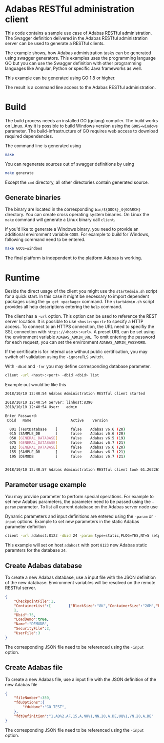 Adabas RESTful administration client
====================================

This code contains a sample use case of Adabas RESTful administration.
The Swagger definition delivered in the Adabas RESTful administration server can be used to
generate a RESTful clients.

The example shows, how Adabas administration tasks can be generated using swagger generators.
This examples uses the programming language GO but you can use  the Swagger definition with other programming languages like Angular, Python or specific Java frameworks as well.

This example can be generated using GO 1.8 or higher.

The result is a command line access to the Adabas RESTful administration.

# Build

The build process needs an installed GO (golang) compiler. The build works on Linux. Any it is possible to build Windows version using the `GOOS=windows` parameter. The build-infrastructure of GO requires web access to download required dependencies.

The command line is generated using

```bash
make
```

You can regenerate sources out of swagger definitions by using

```bash
make generate
```

Except the `cmd` directory, all other directories
contain generated source.

## Generate binaries

The binary are located in the corresponding `bin/${GOOS}_${GOARCH}` directory. You can create cross operating system binaries. On Linux the `make` command will generate a Linux binary call `client`.

If you'd like to generate a Windows binary, you need to provide an additional environment variable `GOOS`. For example to build for Windows, following command need to be entered.

```bash
make GOOS=windows
```

The final platform is independent to the platform Adabas is working.

# Runtime

Beside the direct usage of the client you might use the `startAdmin.sh` script for a quick start.  In this case it might be necessary to import dependent packages using the `go get <package>` command. The `startAdmin.sh` script provides all help descriptions entering the  `help` command.

The client has a `-url` option.
This option can be used to reference the REST server location. It is possible to use `<host>:<port>` to specify a HTTP access. To connect to an HTTPS connection, the URL need to specifiy the SSL connection with `https://<host>:<url>`. A preset URL can be set using the environment variable `ADABAS_ADMIN_URL`. To omit entering the password for each request, you can set the environment `ADABAS_ADMIN_PASSWORD`.

If the certificate is for internal use without public certification, you may switch off validation using the `-ignoreTLS` switch.

With `-dbid` and `-fnr` you may define corresponding database parameter.

```sh
client -url <host>:<port> -dbid <dbid> list
```

Example out would be like this

```sh
2018/10/10 12:40:54 Adabas Administration RESTful client started

2018/10/10 12:40:54 Server: linhost:8390
2018/10/10 12:40:54 User:   admin

Enter Password: 
 Dbid   Name                  Active    Version

  001 [TestDatabase    ]      false    Adabas v6.6 (20)
  015 [SAMPLE_DB       ]      false    Adabas v6.6 (20)
  050 [GENERAL_DATABASE]      false    Adabas v6.5 (19)
  075 [GENERAL_DATABASE]      false    Adabas v6.7 (21)
  102 [GENERAL_DATABASE]      false    Adabas v6.6 (20)
  155 [SAMPLE_DB       ]      false    Adabas v6.7 (21)
  195 [DEMODB          ]      false    Adabas v6.7 (21)


2018/10/10 12:40:57 Adabas Administration RESTful client took 61.262267ms terminated
```

## Parameter usage example

You may provide parameter to perform special operations. For example to set new Adabas parameters, the parameter need to be passed using the `-param` parameter. To list all current database on the Adabas server node use

Dynamic parameters and input definitions are entered using the `-param` or `-input` options.
Example to set new parameters in the static Adabas parameter definition

```sh
client -url adahost:8123 -dbid 24 -param type=static,PLOG=YES,NT=5 setparameter
```

This example will set on host `adahost` with port `8123` new Adabas static paramters for the database `24`.

## Create Adabas database

To create a new Adabas database, use a input file with the JSON definition of the new database. Environment variables will be resolved on the remote RESTful server.

```JSON
{
    "CheckpointFile":1,
    "ContainerList":[        {"BlockSize":"8K","ContainerSize":"20M","Path":"${ADADATADIR/db075/ASSO1.075"}, {"BlockSize":"32K","ContainerSize":"20M","Path":"${ADADATADIR}/db075/ASSO2.075"},        {"BlockSize":"32K","ContainerSize":"20M","Path":"${ADADATADIR}/db075/DATA1.075"},{"BlockSize":"16K","ContainerSize":"20M","Path":"${ADADATADIR}/db075/WORK.075"}
    ],
    "Dbid":75,
    "LoadDemo":true,
    "Name":"DEMODB",
    "SecurityFile":2,
    "UserFile":3
}
```

The corresponding JSON file need to be referenced using the `-input` option.

## Create Adabas file

To create a new Adabas file, use a input file with the JSON definition of the new Adabas file

```JSON
{
    "fileNumber":350,
    "fduOptions":{
        "fduName":"GO_TEST",
    },
    "fdtDefinition":"1,AQ%2,AF,15,A,NU%1,NN,20,A,DE,UQ%1,VN,20,A,DE"
}

```

The corresponding JSON file need to be referenced using the `-input` option.

